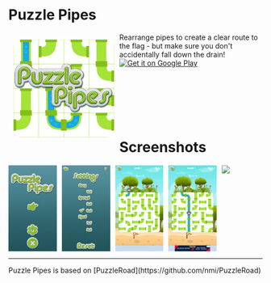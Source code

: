 # Puzzle Pipes
<img src="logo.webp" align="left" width="200" hspace="10" vspace="10">
Rearrange pipes to create a clear route to the flag - but make sure you don't accidentally fall down the drain!

<div style="display:flex;" >
<a href="https://play.google.com/store/apps/details?id=com.alienpants.puzzlepipes">
    <img alt="Get it on Google Play"
        height="80"
        src="https://play.google.com/intl/en_us/badges/images/generic/en_badge_web_generic.png" />
</a>
</div>

<br />
<br />
<br />
<br />
<br />
<br />

# Screenshots
<div style="display:flex;" >
<img  src="1.webp" width="19%" >
<img style="margin-left:10px;" src="2.webp" width="19%" >
<img style="margin-left:10px;" src="3.webp" width="19%" >
<img style="margin-left:10px;" src="4.webp" width="19%" >
<img style="margin-left:10px;" src="5.webp" width="19%" >

</div>

<hr >
Puzzle Pipes is based on [PuzzleRoad](https://github.com/nmi/PuzzleRoad)
